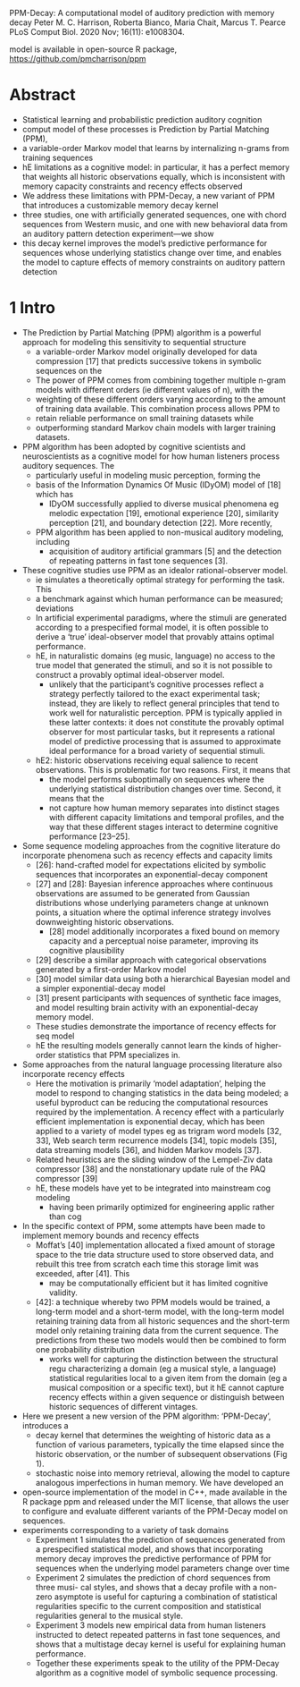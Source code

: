 PPM-Decay: A computational model of auditory prediction with memory decay
Peter M. C. Harrison, Roberta Bianco, Maria Chait, Marcus T. Pearce
PLoS Comput Biol. 2020 Nov; 16(11): e1008304.

model is available in open-source R package, https://github.com/pmcharrison/ppm

# Abstract

* Statistical learning and probabilistic prediction auditory cognition
* comput model of these processes is Prediction by Partial Matching (PPM),
* a variable-order Markov model that
  learns by internalizing n-grams from training sequences
* hE limitations as a cognitive model: in particular, it has a
  perfect memory that weights all historic observations equally, which is
  inconsistent with memory capacity constraints and recency effects observed
* We address these limitations with PPM-Decay, a new variant of PPM that
  introduces a customizable memory decay kernel
* three studies, one with
  artificially generated sequences, one with
  chord sequences from Western music, and one with
  new behavioral data from an auditory pattern detection experiment—we show
* this decay kernel improves the model’s predictive performance for sequences
  whose underlying statistics change over time, and enables the model to
  capture effects of memory constraints on auditory pattern detection

# 1 Intro

* The Prediction by Partial Matching (PPM) algorithm is a powerful approach for
  modeling this sensitivity to sequential structure
  * a variable-order Markov model originally developed for data compression
    [17] that predicts successive tokens in symbolic sequences on the
  * The power of PPM comes from combining together multiple n-gram models with
    different orders (ie different values of n), with the
  * weighting of these different orders varying according to the amount of
    training data available.  This combination process allows PPM to
  * retain reliable performance on small training datasets while
  * outperforming standard Markov chain models with larger training datasets.
* PPM algorithm has been adopted by cognitive scientists and neuroscientists
  as a cognitive model for how human listeners process auditory sequences. The
  * particularly useful in modeling music perception, forming the
  * basis of the Information Dynamics Of Music (IDyOM) model of [18] which has
    * IDyOM successfully applied to diverse musical phenomena 
      eg melodic expectation [19], emotional experience [20],
      similarity perception [21], and boundary detection [22]. More recently,
  * PPM algorithm has been applied to non-musical auditory modeling, including
    * acquisition of auditory artificial grammars [5] and the
      detection of repeating patterns in fast tone sequences [3].
* These cognitive studies use PPM as an idealor rational-observer model.
  * ie simulates a theoretically optimal strategy for performing the task. This
  * a benchmark against which human performance can be measured; deviations
  * In artificial experimental paradigms, where the stimuli are generated
    according to a prespecified formal model, it is often possible to derive a
    ‘true’ ideal-observer model that provably attains optimal performance.
  * hE, in naturalistic domains (eg music, language) no access to the true
    model that generated the stimuli, and so it is
    not possible to construct a provably optimal ideal-observer model.
    * unlikely that the participant’s cognitive processes reflect a strategy
      perfectly tailored to the exact experimental task; instead, they are
      likely to reflect general principles that tend to work well for
      naturalistic perception. PPM is typically applied in these latter
      contexts: it does not constitute the provably optimal observer for most
      particular tasks, but it represents a rational model of predictive
      processing that is assumed to approximate ideal performance for a broad
      variety of sequential stimuli.
  * hE2: historic observations receiving equal salience to recent observations.
    This is problematic for two reasons. First, it means that
    * the model performs suboptimally on sequences where the underlying
      statistical distribution changes over time. Second, it means that the
    * not capture how human memory separates into distinct stages with
      different capacity limitations and temporal profiles, and the way that
      these different stages interact to determine cognitive performance
      [23–25].
* Some sequence modeling approaches from the cognitive literature do
  incorporate phenomena such as recency effects and capacity limits
  * [26]: hand-crafted model for expectations elicited by symbolic sequences
    that incorporates an exponential-decay component
  * [27] and [28]: Bayesian inference approaches where
    continuous observations are assumed to be generated from Gaussian
    distributions whose underlying parameters change at unknown points, a
    situation where the optimal inference strategy involves downweighting
    historic observations.
    * [28] model additionally incorporates a fixed bound on memory capacity and
      a perceptual noise parameter, improving its cognitive plausibility
  * [29] describe a similar approach with categorical observations generated by
    a first-order Markov model
  * [30] model similar data using both a hierarchical Bayesian model and a
    simpler exponential-decay model
  * [31] present participants with sequences of synthetic face images, and
    model resulting brain activity with an exponential-decay memory model.
  * These studies demonstrate the importance of recency effects for seq model
  * hE the resulting models generally cannot learn the kinds of higher-order
    statistics that PPM specializes in.
* Some approaches from the natural language processing literature also
  incorporate recency effects
  * Here the motivation is primarily ‘model adaptation’, helping the model to
    respond to changing statistics in the data being modeled; a useful
    byproduct can be reducing the computational resources required by the
    implementation. A recency effect with a particularly efficient
    implementation is
    exponential decay, which has been applied to a variety of model types eg as
    trigram word models [32, 33], Web search term recurrence models [34], topic
    models [35], data streaming models [36], and hidden Markov models [37].
  * Related heuristics are the
    sliding window of the Lempel-Ziv data compressor [38] and the
    nonstationary update rule of the PAQ compressor [39]
  * hE, these models have yet to be integrated into mainstream cog modeling
    * having been primarily optimized for engineering applic rather than cog
* In the specific context of PPM, some attempts have been made to implement
  memory bounds and recency effects
  * Moffat’s [40] implementation allocated a fixed amount of storage space to
    the trie data structure used to store observed data, and rebuilt this tree
    from scratch each time this storage limit was exceeded, after [41]. This
    * may be computationally efficient but it has limited cognitive validity.
  * [42]: a technique whereby two PPM models would be trained, a long-term
    model and a short-term model, with the
    long-term model retaining training data from all historic sequences and the
    short-term model only retaining training data from the current sequence.
    The predictions from these two models would then be combined to form one
    probability distribution
    * works well for capturing the distinction between the
      structural regu characterizing a domain (eg a musical style, a language)
      statistical regularities local to a given item from the domain (eg a
      musical composition or a specific text), but it
      hE cannot capture recency effects within a given sequence or
      distinguish between historic sequences of different vintages.
* Here we present a new version of the PPM algorithm: ‘PPM-Decay’, introduces a
  * decay kernel that determines the weighting of historic data as a function
    of various parameters, typically the time elapsed since the historic
    observation, or the number of subsequent observations (Fig 1).
  * stochastic noise into memory retrieval, allowing the model to capture
    analogous imperfections in human memory. We have developed an
* open-source implementation of the model in C++, made available in the R
  package ppm and released under the MIT license, that allows the user to
  configure and evaluate different variants of the PPM-Decay model on sequences.
* experiments corresponding to a variety of task domains
  * Experiment 1 simulates the prediction of sequences generated from a
    prespecified statistical model, and shows that
    incorporating memory decay improves the predictive performance of PPM for
    sequences when the underlying model parameters change over time
  * Experiment 2 simulates the prediction of chord sequences from three musi-
    cal styles, and shows that
    a decay profile with a non-zero asymptote is useful for capturing a
    combination of statistical regularities specific to the current composition
    and statistical regularities general to the musical style.
  * Experiment 3 models new empirical data from human listeners instructed to
    detect repeated patterns in fast tone sequences, and shows that
    a multistage decay kernel is useful for explaining human performance.
  * Together these experiments speak to the utility of the PPM-Decay algorithm
    as a cognitive model of symbolic sequence processing.
